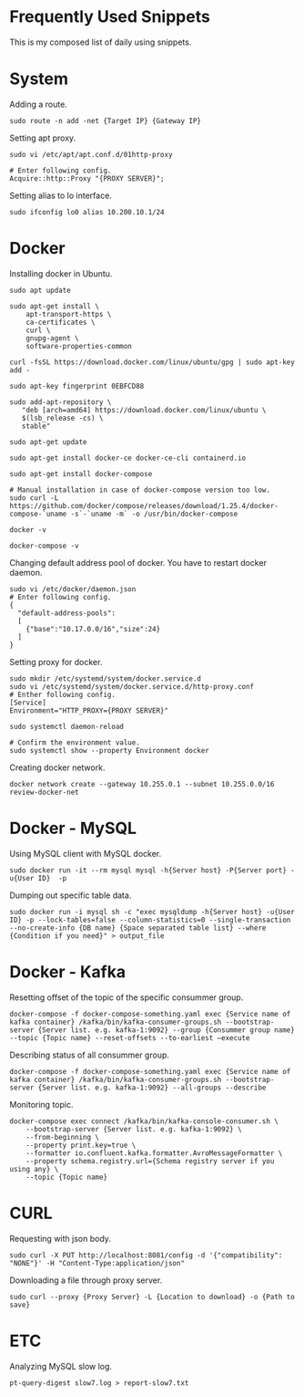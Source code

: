 # Frequently Used Snippets

This is my composed list of daily using snippets.

# System

Adding a route.

```shell
sudo route -n add -net {Target IP} {Gateway IP}
```

Setting apt proxy.

```shell
sudo vi /etc/apt/apt.conf.d/01http-proxy

# Enter following config.
Acquire::http::Proxy "{PROXY SERVER}";
```

Setting alias to lo interface.

```shell
sudo ifconfig lo0 alias 10.200.10.1/24
```

# Docker

Installing docker in Ubuntu.

```shell
sudo apt update
 
sudo apt-get install \
    apt-transport-https \
    ca-certificates \
    curl \
    gnupg-agent \
    software-properties-common
 
curl -fsSL https://download.docker.com/linux/ubuntu/gpg | sudo apt-key add -
 
sudo apt-key fingerprint 0EBFCD88
 
sudo add-apt-repository \
   "deb [arch=amd64] https://download.docker.com/linux/ubuntu \
   $(lsb_release -cs) \
   stable"
 
sudo apt-get update
 
sudo apt-get install docker-ce docker-ce-cli containerd.io
 
sudo apt-get install docker-compose
 
# Manual installation in case of docker-compose version too low.
sudo curl -L https://github.com/docker/compose/releases/download/1.25.4/docker-compose-`uname -s`-`uname -m` -o /usr/bin/docker-compose
 
docker -v
 
docker-compose -v
```

Changing default address pool of docker. You have to restart docker daemon.

```shell
sudo vi /etc/docker/daemon.json
# Enter following config.
{
  "default-address-pools":
  [
    {"base":"10.17.0.0/16","size":24}
  ]
}
```

Setting proxy for docker.

```shell
sudo mkdir /etc/systemd/system/docker.service.d
sudo vi /etc/systemd/system/docker.service.d/http-proxy.conf
# Enther following config.
[Service]
Environment="HTTP_PROXY={PROXY SERVER}"

sudo systemctl daemon-reload

# Confirm the environment value.
sudo systemctl show --property Environment docker
```

Creating docker network.

```shell
docker network create --gateway 10.255.0.1 --subnet 10.255.0.0/16 review-docker-net
```

# Docker - MySQL

Using MySQL client with MySQL docker.

```shell
sudo docker run -it --rm mysql mysql -h{Server host} -P{Server port} -u{User ID}  -p
```

Dumping out specific table data.

```shell
sudo docker run -i mysql sh -c "exec mysqldump -h{Server host} -u{User ID} -p --lock-tables=false --column-statistics=0 --single-transaction --no-create-info {DB name} {Space separated table list} --where {Condition if you need}" > output_file
```

# Docker - Kafka

Resetting offset of the topic of the specific consummer group.

```shell
docker-compose -f docker-compose-something.yaml exec {Service name of kafka container} /kafka/bin/kafka-consumer-groups.sh --bootstrap-server {Server list. e.g. kafka-1:9092} --group {Consummer group name} --topic {Topic name} --reset-offsets --to-earliest —execute
```

Describing status of all consummer group.

```shell
docker-compose -f docker-compose-something.yaml exec {Service name of kafka container} /kafka/bin/kafka-consumer-groups.sh --bootstrap-server {Server list. e.g. kafka-1:9092} --all-groups --describe
```

Monitoring topic.

```shell
docker-compose exec connect /kafka/bin/kafka-console-consumer.sh \
    --bootstrap-server {Server list. e.g. kafka-1:9092} \
    --from-beginning \
    --property print.key=true \
    --formatter io.confluent.kafka.formatter.AvroMessageFormatter \
    --property schema.registry.url={Schema registry server if you using any} \
    --topic {Topic name}
```

# CURL

Requesting with json body.

```shell
sudo curl -X PUT http://localhost:8081/config -d '{"compatibility": "NONE"}' -H "Content-Type:application/json"
```

Downloading a file through proxy server.

```shell
sudo curl --proxy {Proxy Server} -L {Location to download} -o {Path to save}
```

# ETC

Analyzing MySQL slow log.

```
pt-query-digest slow7.log > report-slow7.txt
```
